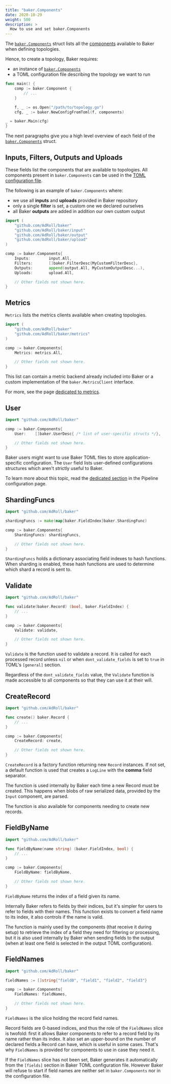 ```yaml
---
title: "baker.Components"
date: 2020-10-29
weight: 500
description: >
  How to use and set baker.Components
---
```


The [`baker.Components`](https://pkg.go.dev/github.com/AdRoll/baker#Components) struct
lists all the [components](/docs/core-concepts/#record-and-logline) available to Baker when defining topologies.


Hence, to create a topology, Baker requires:

* an instance of [`baker.Components`](https://pkg.go.dev/github.com/AdRoll/baker#Components)
* a TOML configuration file describing the topology we want to run

```go
func main() {
	comp := baker.Component {
		// ...
	}

	f, _ := os.Open("/path/to/topology.go")
	cfg, _ := baker.NewConfigFromToml(f, components)

_ = baker.Main(cfg)
}
```

The next paragraphs give you a high level overview of each field of the 
[`baker.Components`](https://pkg.go.dev/github.com/AdRoll/baker#Components) struct.


## Inputs, Filters, Outputs and Uploads

These fields list the components that are available to topologies. All components present
in `baker.Components` can be used in the [TOML configuration file](/docs/core-concepts/toml/).

The following is an example of `baker.Components` where:

* we use all **inputs** and **uploads** provided in Baker repository
* only a single **filter** is set, a custom one we declared ourselves
* all Baker **outputs** are added in addition our own custom output

```go
import (
	"github.com/AdRoll/baker"
	"github.com/AdRoll/baker/input"
	"github.com/AdRoll/baker/output"
	"github.com/AdRoll/baker/upload"
)

comp := baker.Components{
    Inputs:        input.All,
    Filters:       []baker.FilterDesc{MyCustomFilterDesc},
	Outputs:       append(output.All, MyCustomOutputDesc...),
	Uploads:       upload.All,

	// Other fields not shown here.
}
```

## Metrics

`Metrics` lists the metrics clients available when creating topologies.

```go
import (
	"github.com/AdRoll/baker"
	"github.com/AdRoll/baker/metrics"
)

comp := baker.Components{
    Metrics: metrics.All,

	// Other fields not shown here.
}
```


This list can contain a metric backend already included into Baker or a custom implementation
of the `baker.MetricsClient` interface.

For more, see the page [dedicated to metrics](/docs/core-concepts/metrics).

## User

```go
import "github.com/AdRoll/baker"

comp := baker.Components{
	User:    []baker.UserDesc{ /* list of user-specific structs */},

	// Other fields not shown here.
}
```

Baker users might want to use Baker TOML files to store application-specific configuration.
The `User` field lists user-defined configurations structures which aren't strictly
useful to Baker. 

To learn more about this topic, read the
[dedicated section](/docs/core-concepts/toml/#user-defined-configurations) in the Pipeline
configuration page.

## ShardingFuncs

```go
import "github.com/AdRoll/baker"

shardingFuncs := make(map[baker.FieldIndex]baker.ShardingFunc)

comp := baker.Components{
	ShardingFuncs: shardingFuncs,

	// Other fields not shown here.
}
```

`ShardingFuncs` holds a dictionary associating field indexes to hash functions. When sharding
is enabled, these hash functions are used to determine which shard a record is sent to.

## Validate

```go
import "github.com/AdRoll/baker"

func validate(baker.Record) (bool, baker.FieldIndex) {
	// ...
}

comp := baker.Components{
	Validate: validate,

	// Other fields not shown here.
}
```

`Validate` is the function used to validate a record. It is called for each processed record
unless `nil` or when `dont_validate_fields` is set to `true` in TOML's `[general]` section.

Regardless of the `dont_validate_fields` value, the `Validate` function is made accessible
to all components so that they can use it at their will.

## CreateRecord

```go
import "github.com/AdRoll/baker"

func create() baker.Record {
	// ...
}

comp := baker.Components{
	CreateRecord: create,

	// Other fields not shown here.
}
```

`CreateRecord` is a factory function returning new `Record` instances. If not set, a default function is
used that creates a `LogLine` with the **comma** field separator.

The function is used internally by Baker each time a new Record must be created. This
happens when blobs of raw serialized data, provided by the `Input` component, are parsed.

The function is also available for components needing to create new records.

## FieldByName

```go
import "github.com/AdRoll/baker"

func fieldByName(name string) (baker.FieldIndex, bool) {
	// ...
}

comp := baker.Components{
	FieldByName: fieldByName,

	// Other fields not shown here.
}
```

`FieldByName` returns the index of a field given its name.

Internally Baker refers to fields by their indices, but it's simpler for users to refer to fields
with their names. This function exists to convert a field name to its index, it also controls
if the name is valid. 

The function is mainly used by the components (that receive it during setup) to retrieve the
index of a field they need for filtering or processing, but it is also used internally by
Baker when sending fields to the output (when at least one field is selected in the output
TOML configuration).

## FieldNames

```go
import "github.com/AdRoll/baker"

fieldNames := []string{"field0", "field1", "field2", "field3"}

comp := baker.Components{
	FieldNames: fieldNames,

	// Other fields not shown here.
}
```

`FieldNames` is the slice holding the record field names.

Record fields are 0-based indices, and thus the role of the `FieldNames` slice is twofold: first it allows 
Baker components to refer to a record field by its name rather than its index. It also set an upper-bound on
the number of declared fields a Record can have, which is useful in some cases. That's why `FieldNames` is
provided for components to use in case they need it.

If the `FieldNames` slice has not been set, Baker generates it automatically from the `[fields]` section in 
Baker TOML configuration file. However Baker will refuse to start if field names are neither set in 
`baker.Components` nor in the configuration file.
